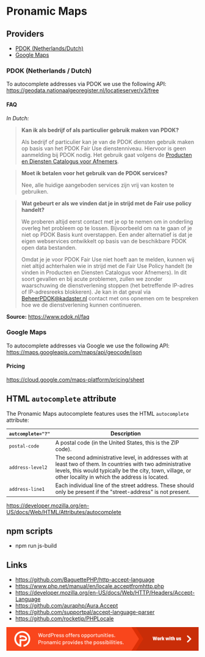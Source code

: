 # Pronamic Maps

## Providers

- [PDOK (Netherlands/Dutch)](#pdok-netherlands--dutch)
- [Google Maps](#google-maps)

### PDOK (Netherlands / Dutch)

To autocomplete addresses via PDOK we use the following API:
https://geodata.nationaalgeoregister.nl/locatieserver/v3/free

#### FAQ

_In Dutch:_

> **Kan ik als bedrijf of als particulier gebruik maken van PDOK?**
> 
> Als bedrijf of particulier kan je van de PDOK diensten gebruik maken op basis van het PDOK Fair Use dienstenniveau. Hiervoor is geen aanmelding bij PDOK nodig. Het gebruik gaat volgens de [Producten en Diensten Catalogus voor Afnemers](https://www.pdok.nl/documents/1901824/4016976/PDOK+-+Producten-+en+Diensten+Catalogus+-+Afnemers+van+Data.pdf).

> **Moet ik betalen voor het gebruik van de PDOK services?**
>
> Nee, alle huidige aangeboden services zijn vrij van kosten te gebruiken. 

> **Wat gebeurt er als we vinden dat je in strijd met de Fair use policy handelt?**
>
> We proberen altijd eerst contact met je op te nemen om in onderling overleg het probleem op te lossen. Bijvoorbeeld om na te gaan of je niet op PDOK Basis kunt overstappen. Een ander alternatief is dat je eigen webservices ontwikkelt op basis van de beschikbare PDOK open data bestanden.
> 
> Omdat je je voor PDOK Fair Use niet hoeft aan te melden, kunnen wij niet altijd achterhalen wie in strijd met de Fair Use Policy handelt (te vinden in Producten en Diensten Catalogus voor Afnemers). In dit soort gevallen en bij acute problemen, zullen we zonder waarschuwing de dienstverlening stoppen (het betreffende IP-adres of IP-adresreeks blokkeren). Je kan in dat geval via BeheerPDOK@kadaster.nl contact met ons opnemen om te bespreken hoe we de dienstverlening kunnen continueren.

**Source:** https://www.pdok.nl/faq

### Google Maps

To autocomplete addresses via Google we use the following API:
https://maps.googleapis.com/maps/api/geocode/json

#### Pricing

https://cloud.google.com/maps-platform/pricing/sheet

## HTML `autocomplete` attribute

The Pronamic Maps autocomplete features uses the HTML `autocomplete` attribute:

| `autcomplete="?"` | Description |
| ----------------- | ----------- |
| `postal-code`     | A postal code (in the United States, this is the ZIP code). |
| `address-level2`  | The second administrative level, in addresses with at least two of them. In countries with two administrative levels, this would typically be the city, town, village, or other locality in which the address is located. |
| `address-line1`   | Each individual line of the street address. These should only be present if the "street-address" is not present. |

https://developer.mozilla.org/en-US/docs/Web/HTML/Attributes/autocomplete

## npm scripts

- npm run js-build

## Links

- https://github.com/BaguettePHP/http-accept-language
- https://www.php.net/manual/en/locale.acceptfromhttp.php
- https://developer.mozilla.org/en-US/docs/Web/HTTP/Headers/Accept-Language
- https://github.com/auraphp/Aura.Accept
- https://github.com/supportpal/accept-language-parser
- https://github.com/rocketip/PHPLocale

[![Pronamic - Work with us](https://github.com/pronamic/brand-resources/blob/main/banners/pronamic-work-with-us-leaderboard-728x90%404x.png)](https://www.pronamic.eu/contact/)
